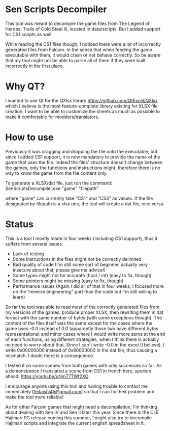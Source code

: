 # Sen Scripts Decompiler
This tool was meant to decompile the game files from The Legend of Heroes: Trails of Cold Steel III, located in data/scripts.
But I added support for CS1 scripts as well! 
 
While reading the CS1 files though, I noticed there were a lot of incorrectly generated files from Falcom. 
In the sense that when feeding the game executable with them, it would crash or not behave correctly. 
So be aware that my tool might not be able to parse all of them if they were built incorrectly in the first place. 

# Why QT?
I wanted to use Qt for the QXlsx library https://github.com/QtExcel/QXlsx which I believe is the most feature-complete library existing for XLSX file creation. 
I want to be able to customize the sheets as much as possible to make it comfortable for modders/translators.

# How to use

Previously it was dragging and dropping the file onto the executable, but since I added CS1 support, it is now mandatory to provide the name
of the game that uses the file. Indeed the files' structure doesn't change between the games, only the functions and instructions might, therefore
there is no way to know the game from the file content only.

To generate a XLSX/dat file, just run the command: SenScriptsDecompiler.exe "game" "filepath"

where "game" can currently take "CS1" and "CS3" as values. If the file designated by filepath is a xlsx one, the tool will create a dat file, vice versa.

# Status

This is a tool I mostly made in four weeks (including CS1 support), thus it suffers from several issues:

- Lack of testing
- Some instructions in the files might not be correctly delimited
- Bad quality of code (I'm still some sort of beginner, actually very insecure about that, please give me advice!)
- Some types might not be accurate (float / int) (easy to fix, though)
- Some pointers might be missing (easy to fix, though)
- Performance issues (Again I did all of that in four weeks, I focused more on the "reverse engineering" part than the code but I'm still willing to learn)

So far the tool was able to read most of the correctly generated files from my versions of the games, produce proper XLSX, then rewriting them in dat format with the same number of bytes (with some exceptions though).
The content of the files itself was the same except for the cases where the game uses -0.0 instead of 0.0 (apparently those two have different bytes representations)
and minor cases where I would write more zeros at the end of each functions, using different strategies, when I think there is actually no need to worry about that. 
Since I can't write -0.0 in the excel (I believe), I write 0x00000000 instead of 0x80000000 in the dat file, thus causing a mismatch. I doubt there is a consequence. 

I tested it on some scenes from both games with only successes so far. As a demonstration I translated a scene from CS1 in french here, spoilers ahead: https://youtu.be/uNm77TWt2XQ

I encourage anyone using this tool and having trouble to contact me immediately (feitaishi45@gmail.com) so that I can fix their problem and make the tool more reliable!

As for other Falcom games that might need a decompilation, I'm thinking about dealing with Sen IV and Sen II later this year. Since there is the CLE Hajimari PC release coming this summer,
I might also try to decompile Hajimari scripts and integrate the current english spreadsheet in it.
